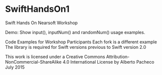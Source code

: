 # SwiftHandsOn1
Swift Hands On Nearsoft Workshop

Demo: Show input(), inputNum() and randomNum() usage examples.

Code Examples for Workshop Participants
Each fork is a different example
The library is required for Swift versions previous to Swift version 2.0

This work is licensed under a Creative Commons Attribution-NonCommercial-ShareAlike 4.0 International License by Alberto Pacheco
July 2015

